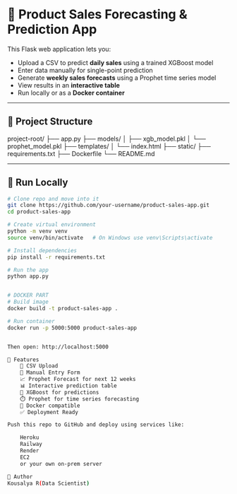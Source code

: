 # 🛒 Product Sales Forecasting & Prediction App

This Flask web application lets you:
- Upload a CSV to predict **daily sales** using a trained XGBoost model
- Enter data manually for single-point prediction
- Generate **weekly sales forecasts** using a Prophet time series model
- View results in an **interactive table**
- Run locally or as a **Docker container**

---

## 📁 Project Structure

project-root/
├── app.py
├── models/
│ ├── xgb_model.pkl
│ └── prophet_model.pkl
├── templates/
│ └── index.html
├── static/
├── requirements.txt
├── Dockerfile
└── README.md


---

## 🚀 Run Locally

```bash
# Clone repo and move into it
git clone https://github.com/your-username/product-sales-app.git
cd product-sales-app

# Create virtual environment
python -m venv venv
source venv/bin/activate   # On Windows use venv\Scripts\activate

# Install dependencies
pip install -r requirements.txt

# Run the app
python app.py


# DOCKER PART
# Build image
docker build -t product-sales-app .

# Run container
docker run -p 5000:5000 product-sales-app


Then open: http://localhost:5000

📝 Features
    📁 CSV Upload
    🔢 Manual Entry Form
    📈 Prophet Forecast for next 12 weeks
    📊 Interactive prediction table
    🧠 XGBoost for predictions
    ⏱️ Prophet for time series forecasting
    🐳 Docker compatible
    ✅ Deployment Ready

Push this repo to GitHub and deploy using services like:

    Heroku
    Railway
    Render
    EC2
    or your own on-prem server

👤 Author
Kousalya R(Data Scientist)